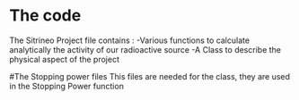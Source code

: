 # The code
  The Sitrineo Project file contains :
  -Various functions to calculate analytically the activity of our radioactive source
  -A Class to describe the physical aspect of the project

#The Stopping power files
  This files are needed for the class, they are used in the Stopping Power function
